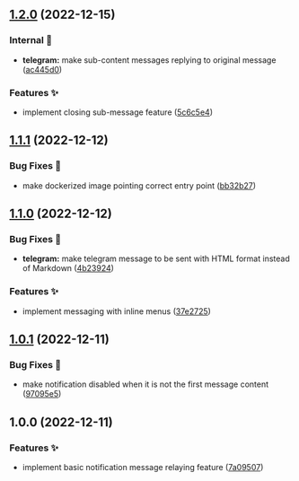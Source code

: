 ## [1.2.0](https://github.com/async3619/cage-telegram-helper/compare/v1.1.1...v1.2.0) (2022-12-15)


### Internal 🧰

* **telegram:** make sub-content messages replying to original message ([ac445d0](https://github.com/async3619/cage-telegram-helper/commit/ac445d072e8396b7fbf661a629b4ac3365e812a0))


### Features ✨

* implement closing sub-message feature ([5c6c5e4](https://github.com/async3619/cage-telegram-helper/commit/5c6c5e42ab75a8558e62bc3a310dcf232d229a5e))

## [1.1.1](https://github.com/async3619/cage-telegram-helper/compare/v1.1.0...v1.1.1) (2022-12-12)


### Bug Fixes 🐞

* make dockerized image pointing correct entry point ([bb32b27](https://github.com/async3619/cage-telegram-helper/commit/bb32b27930d20171e2d39bc2c8d5a25bcaf71560))

## [1.1.0](https://github.com/async3619/cage-telegram-helper/compare/v1.0.1...v1.1.0) (2022-12-12)


### Bug Fixes 🐞

* **telegram:** make telegram message to be sent with HTML format instead of Markdown ([4b23924](https://github.com/async3619/cage-telegram-helper/commit/4b239249f5bda2ec5231f98d23ead3d00320083f))


### Features ✨

* implement messaging with inline menus ([37e2725](https://github.com/async3619/cage-telegram-helper/commit/37e2725e13401240a9bafefbc2af9b5a9a829628))

## [1.0.1](https://github.com/async3619/cage-telegram-helper/compare/v1.0.0...v1.0.1) (2022-12-11)


### Bug Fixes 🐞

* make notification disabled when it is not the first message content ([97095e5](https://github.com/async3619/cage-telegram-helper/commit/97095e5d1343934ce9286bc48fec0e1a7e5583fd))

## 1.0.0 (2022-12-11)


### Features ✨

* implement basic notification message relaying feature ([7a09507](https://github.com/async3619/cage-telegram-helper/commit/7a095074c8556558b18ba30107a5de0f684b0f1e))
